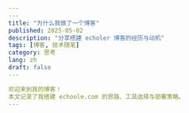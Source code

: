 ```yaml
---
​---
title: "为什么我做了一个博客"
published: 2025-05-02
description: "分享搭建 echoler 博客的经历与动机"
tags: [博客, 技术随笔]
category: 思考
lang: zh
draft: false
​---

欢迎来到我的博客！  
本文记录了我搭建 echoole.com 的思路、工具选择与部署策略。
---
```

